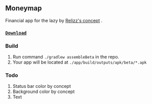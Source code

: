 ## Moneymap

Financial app for the lazy
by [Relizz's concept](https://www.figma.com/file/FjvhOfJJbaFBtRYMcJVnHm/%D0%94%D0%B5%D0%BD%D1%8C%D0%B3%D0%BE%D0%BF%D0%BB%D0%B0%D0%BD?node-id=0%3A1)
.

### [`Download`](https://github.com/reactivedevelopment/moneymap/releases)

### Build

1. Run command `./gradlew assembleBeta` in the repo.
1. Your app will be located at `./app/build/outputs/apk/beta/*.apk`

### Todo

1. Status bar color by concept
1. Background color by concept
1. Text
